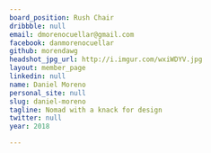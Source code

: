 ```yaml
---
board_position: Rush Chair
dribbble: null
email: dmorenocuellar@gmail.com
facebook: danmorenocuellar
github: morendawg
headshot_jpg_url: http://i.imgur.com/wxiWDYV.jpg
layout: member_page
linkedin: null
name: Daniel Moreno
personal_site: null
slug: daniel-moreno
tagline: Nomad with a knack for design
twitter: null
year: 2018

---
```

